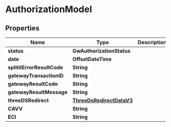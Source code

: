 

# AuthorizationModel


## Properties

| Name | Type | Description | Notes |
|------------ | ------------- | ------------- | -------------|
|**status** | **GwAuthorizationStatus** |  |  |
|**date** | **OffsetDateTime** |  |  [optional] |
|**splititErrorResultCode** | **String** |  |  [optional] |
|**gatewayTransactionID** | **String** |  |  [optional] |
|**gatewayResultCode** | **String** |  |  [optional] |
|**gatewayResultMessage** | **String** |  |  [optional] |
|**threeDSRedirect** | [**ThreeDsRedirectDataV3**](ThreeDsRedirectDataV3.md) |  |  [optional] |
|**CAVV** | **String** |  |  [optional] |
|**ECI** | **String** |  |  [optional] |



